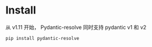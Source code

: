 # Install

从 v1.11 开始， Pydantic-resolve 同时支持 pydantic v1 和 v2

```shell
pip install pydantic-resolve
```
